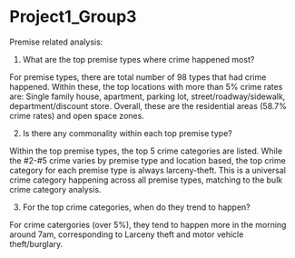 # Project1_Group3
Premise related analysis:
1. What are the top premise types where crime happened most?

For premise types, there are total number of 98 types that had crime happened. Within these, the top locations with more than 5% crime rates are: Single family house, apartment, parking lot, street/roadway/sidewalk, department/discount store. Overall, these are the residential areas (58.7% crime rates) and open space zones.

2. Is there any commonality within each top premise type?

Within the top premise types, the top 5 crime categories are listed. While the #2-#5 crime varies by premise type and location based, the top crime category for each premise type is always larceny-theft. This is a universal crime category happening across all premise types, matching to the bulk crime category analysis.

3. For the top crime categories, when do they trend to happen?

For crime catergories (over 5%), they tend to happen more in the morning around 7am, corresponding to Larceny theft and motor vehicle theft/burglary.